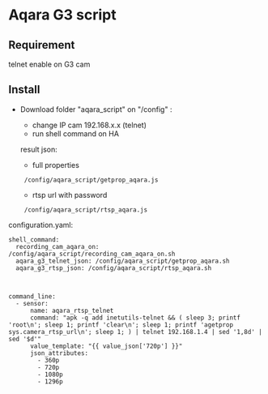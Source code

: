 # Aqara G3 script #

## Requirement ##
telnet enable on G3 cam

## Install ##
* Download folder "aqara_script" on "/config" :
  * change IP cam 192.168.x.x (telnet)
  * run shell command on HA
    
  result json:
   * full properties
    ```
     /config/aqara_script/getprop_aqara.js
    ```
   * rtsp url with password
    ```
     /config/aqara_script/rtsp_aqara.js
    ```

configuration.yaml:

    shell_command:
      recording_cam_aqara_on: /config/aqara_script/recording_cam_aqara_on.sh
      aqara_g3_telnet_json: /config/aqara_script/getprop_aqara.sh
      aqara_g3_rtsp_json: /config/aqara_script/rtsp_aqara.sh



    command_line:
      - sensor:
          name: aqara_rtsp_telnet
          command: "apk -q add inetutils-telnet && ( sleep 3; printf 'root\n'; sleep 1; printf 'clear\n'; sleep 1; printf 'agetprop sys.camera_rtsp_url\n'; sleep 1; ) | telnet 192.168.1.4 | sed '1,8d' | sed '$d'"
          value_template: "{{ value_json['720p'] }}"
          json_attributes:
            - 360p
            - 720p
            - 1080p
            - 1296p
